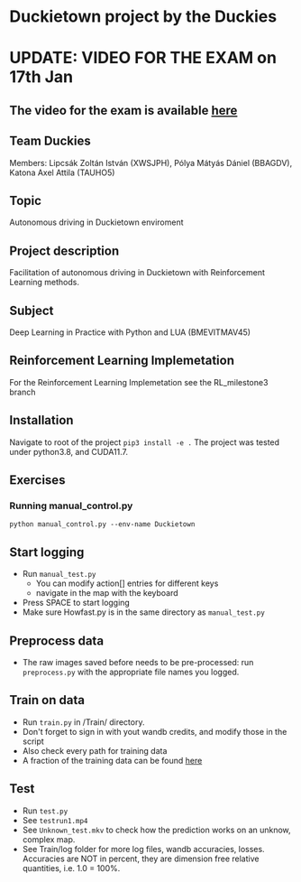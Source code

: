 # Duckietown project by the Duckies
# UPDATE: VIDEO FOR THE EXAM on 17th Jan
## The video for the exam is available [here](https://bmeedu-my.sharepoint.com/:v:/g/personal/katonaa_edu_bme_hu/EY0erGUlVk5Cg3uGPV0VZ5YBVsuRln5eLpTaA6SPBDlR9w?e=vRC6q6)
## Team Duckies  
Members: Lipcsák Zoltán István (XWSJPH), Pólya Mátyás Dániel (BBAGDV), Katona Axel Attila (TAUHO5)
## Topic
Autonomous driving in Duckietown enviroment  

## Project description 
Facilitation of autonomous driving in Duckietown with Reinforcement Learning methods.
## Subject
Deep Learning in Practice with Python and LUA (BMEVITMAV45)  
## Reinforcement Learning Implemetation
For the Reinforcement Learning Implemetation see the RL_milestone3 branch
## Installation
Navigate to root of the project
`pip3 install -e .`
The project was tested under python3.8, and CUDA11.7.
## Exercises
### Running manual_control.py
`python manual_control.py --env-name Duckietown`
## Start logging
* Run
`manual_test.py`
    * You can modify action[] entries for different keys
    * navigate in the map with the keyboard
* Press SPACE to start logging 
* Make sure Howfast.py is in the same directory as 
`manual_test.py`

## Preprocess data
* The raw images saved before needs to be pre-processed: run 
`preprocess.py`
with the appropriate file names you logged.


## Train on data 
* Run 
`train.py` 
in /Train/ directory. 
* Don't forget to sign in with yout wandb credits, and modify those in the script
* Also check every path for training data
* A fraction of the training data can be found [here](https://bmeedu-my.sharepoint.com/:f:/g/personal/katonaa_edu_bme_hu/Eo-8rKw1fv9GjJUyLXWmdbMB44LxB9gA2NvWmQsKA9xkRA?e=4162CH)
## Test
* Run
`test.py` 
* See 
`testrun1.mp4` 
* See
`Unknown_test.mkv` to check how the prediction works on an unknow, complex map. 
* See Train/log folder for more log files, wandb accuracies, losses. Accuracies are NOT in percent, they are dimension free relative quantities, i.e. 1.0 = 100%.
